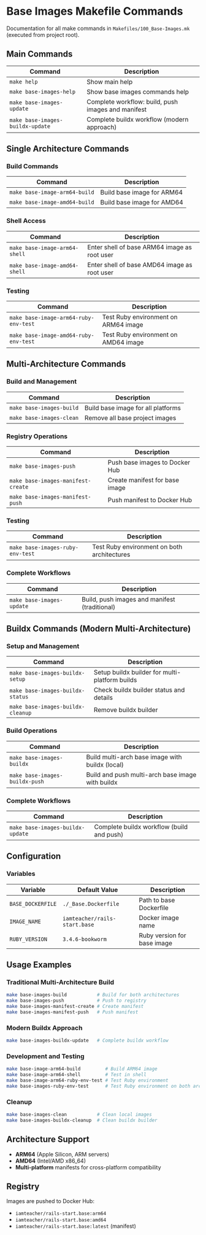 # Base Images Makefile Commands

Documentation for all make commands in `Makefiles/100_Base-Images.mk` (executed from project root).

## Main Commands

| Command                          | Description                                        |
| -------------------------------- | -------------------------------------------------- |
| `make help`                      | Show main help                                     |
| `make base-images-help`          | Show base images commands help                     |
| `make base-images-update`        | Complete workflow: build, push images and manifest |
| `make base-images-buildx-update` | Complete buildx workflow (modern approach)         |

## Single Architecture Commands

### Build Commands

| Command                       | Description                |
| ----------------------------- | -------------------------- |
| `make base-image-arm64-build` | Build base image for ARM64 |
| `make base-image-amd64-build` | Build base image for AMD64 |

### Shell Access

| Command                       | Description                                  |
| ----------------------------- | -------------------------------------------- |
| `make base-image-arm64-shell` | Enter shell of base ARM64 image as root user |
| `make base-image-amd64-shell` | Enter shell of base AMD64 image as root user |

### Testing

| Command                               | Description                          |
| ------------------------------------- | ------------------------------------ |
| `make base-image-arm64-ruby-env-test` | Test Ruby environment on ARM64 image |
| `make base-image-amd64-ruby-env-test` | Test Ruby environment on AMD64 image |

## Multi-Architecture Commands

### Build and Management

| Command                  | Description                        |
| ------------------------ | ---------------------------------- |
| `make base-images-build` | Build base image for all platforms |
| `make base-images-clean` | Remove all base project images     |

### Registry Operations

| Command                            | Description                    |
| ---------------------------------- | ------------------------------ |
| `make base-images-push`            | Push base images to Docker Hub |
| `make base-images-manifest-create` | Create manifest for base image |
| `make base-images-manifest-push`   | Push manifest to Docker Hub    |

### Testing

| Command                          | Description                                 |
| -------------------------------- | ------------------------------------------- |
| `make base-images-ruby-env-test` | Test Ruby environment on both architectures |

### Complete Workflows

| Command                   | Description                                   |
| ------------------------- | --------------------------------------------- |
| `make base-images-update` | Build, push images and manifest (traditional) |

## Buildx Commands (Modern Multi-Architecture)

### Setup and Management

| Command                           | Description                                    |
| --------------------------------- | ---------------------------------------------- |
| `make base-images-buildx-setup`   | Setup buildx builder for multi-platform builds |
| `make base-images-buildx-status`  | Check buildx builder status and details        |
| `make base-images-buildx-cleanup` | Remove buildx builder                          |

### Build Operations

| Command                        | Description                                      |
| ------------------------------ | ------------------------------------------------ |
| `make base-images-buildx`      | Build multi-arch base image with buildx (local)  |
| `make base-images-buildx-push` | Build and push multi-arch base image with buildx |

### Complete Workflows

| Command                          | Description                               |
| -------------------------------- | ----------------------------------------- |
| `make base-images-buildx-update` | Complete buildx workflow (build and push) |

## Configuration

### Variables

| Variable          | Default Value                 | Description                 |
| ----------------- | ----------------------------- | --------------------------- |
| `BASE_DOCKERFILE` | `./_Base.Dockerfile`          | Path to base Dockerfile     |
| `IMAGE_NAME`      | `iamteacher/rails-start.base` | Docker image name           |
| `RUBY_VERSION`    | `3.4.6-bookworm`              | Ruby version for base image |

## Usage Examples

### Traditional Multi-Architecture Build

```bash
make base-images-build           # Build for both architectures
make base-images-push            # Push to registry
make base-images-manifest-create # Create manifest
make base-images-manifest-push   # Push manifest
```

### Modern Buildx Approach

```bash
make base-images-buildx-update   # Complete buildx workflow
```

### Development and Testing

```bash
make base-image-arm64-build         # Build ARM64 image
make base-image-arm64-shell         # Test in shell
make base-image-arm64-ruby-env-test # Test Ruby environment
make base-images-ruby-env-test      # Test Ruby environment on both architectures
```

### Cleanup

```bash
make base-images-clean           # Clean local images
make base-images-buildx-cleanup  # Clean buildx builder
```

## Architecture Support

- **ARM64** (Apple Silicon, ARM servers)
- **AMD64** (Intel/AMD x86_64)
- **Multi-platform** manifests for cross-platform compatibility

## Registry

Images are pushed to Docker Hub:

- `iamteacher/rails-start.base:arm64`
- `iamteacher/rails-start.base:amd64`
- `iamteacher/rails-start.base:latest` (manifest)
